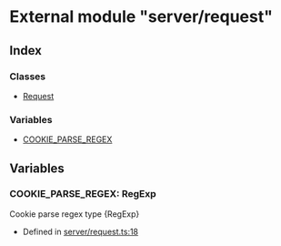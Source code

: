 # External module "server/request"


## Index

### Classes
* [Request](../classes/_server_request_.request.md)

### Variables
* [COOKIE_PARSE_REGEX](_server_request_.md#cookie_parse_regex)

## Variables

### COOKIE_PARSE_REGEX: RegExp
Cookie parse regex type {RegExp}

* Defined in [server/request.ts:18](https://github.com/igorzg/typeix/blob/master/src/server/request.ts#L18)


